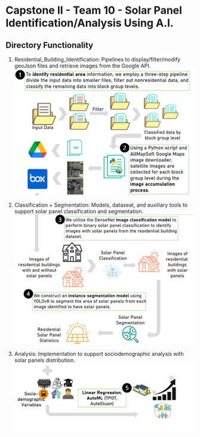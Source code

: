 # Capstone II - Team 10 - Solar Panel Identification/Analysis Using A.I.

## Directory Functionality
1. Residential_Building_Identification: Pipelines to display/filter/modify geoJson files and retrieve images from the Google API. 
![Cover](meta/1.png)

2. Classification + Segmentation: Models, dataseat, and auxiliary tools to support solar panel classification and segmentation.
![Cover](meta/2.png)

3. Analysis: Implementation to support sociodemographic analysis with solar panels distribution.
![Cover](meta/3.png)

